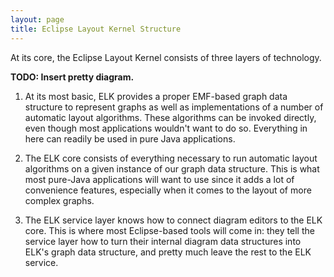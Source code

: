 ```yaml
---
layout: page
title: Eclipse Layout Kernel Structure
---
```

At its core, the Eclipse Layout Kernel consists of three layers of technology.

**TODO: Insert pretty diagram.**

1. At its most basic, ELK provides a proper EMF-based graph data structure to represent graphs as well as implementations of a number of automatic layout algorithms. These algorithms can be invoked directly, even though most applications wouldn't want to do so. Everything in here can readily be used in pure Java applications.

1. The ELK core consists of everything necessary to run automatic layout algorithms on a given instance of our graph data structure. This is what most pure-Java applications will want to use since it adds a lot of convenience features, especially when it comes to the layout of more complex graphs.

1. The ELK service layer knows how to connect diagram editors to the ELK core. This is where most Eclipse-based tools will come in: they tell the service layer how to turn their internal diagram data structures into ELK's graph data structure, and pretty much leave the rest to the ELK service.
